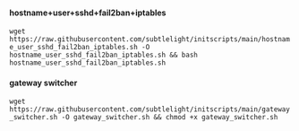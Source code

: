 #### hostname+user+sshd+fail2ban+iptables

`wget https://raw.githubusercontent.com/subtlelight/initscripts/main/hostname_user_sshd_fail2ban_iptables.sh -O hostname_user_sshd_fail2ban_iptables.sh && bash hostname_user_sshd_fail2ban_iptables.sh`


#### gateway switcher
`wget https://raw.githubusercontent.com/subtlelight/initscripts/main/gateway_switcher.sh -O gateway_switcher.sh && chmod +x gateway_switcher.sh`
